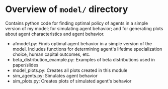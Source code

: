 # Overview of `model/` directory

Contains python code for finding optimal policy of agents in a simple version of my model; for simulating agent behavior; and for generating plots about agent characteristics and agent behavior.

* afmodel.py: Finds optimal agent behavior in a simple version of the model. Includes functions for determining agent's lifetime specialization choice, human capital outcomes, etc. 
* beta_distribution_example.py: Examples of beta distributions used in paper/slides
* model_plots.py: Creates all plots created in this module
* sim_agents.py: Simulates agent behavior 
* sim_plots.py: Creates plots of simulated agent's behavior